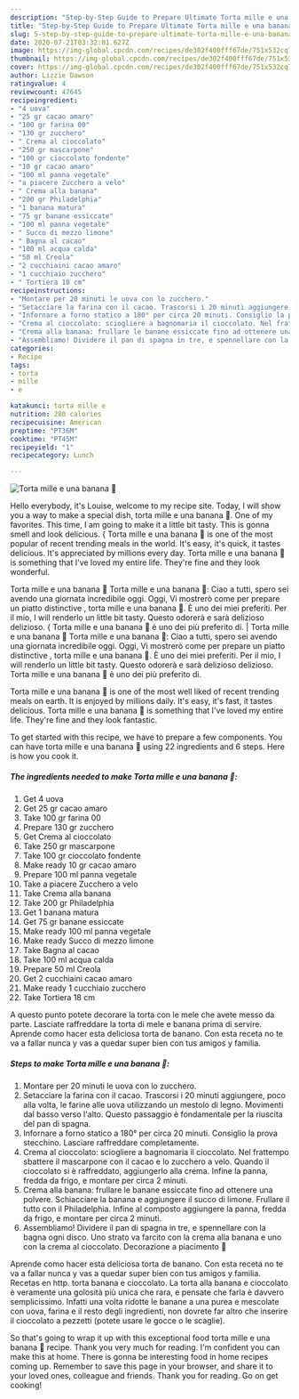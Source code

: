 ```yaml
---
description: "Step-by-Step Guide to Prepare Ultimate Torta mille e una banana 🍌"
title: "Step-by-Step Guide to Prepare Ultimate Torta mille e una banana 🍌"
slug: 5-step-by-step-guide-to-prepare-ultimate-torta-mille-e-una-banana
date: 2020-07-21T03:32:01.627Z
image: https://img-global.cpcdn.com/recipes/de302f400fff67de/751x532cq70/torta-mille-e-una-banana-🍌-recipe-main-photo.jpg
thumbnail: https://img-global.cpcdn.com/recipes/de302f400fff67de/751x532cq70/torta-mille-e-una-banana-🍌-recipe-main-photo.jpg
cover: https://img-global.cpcdn.com/recipes/de302f400fff67de/751x532cq70/torta-mille-e-una-banana-🍌-recipe-main-photo.jpg
author: Lizzie Dawson
ratingvalue: 4
reviewcount: 47645
recipeingredient:
- "4 uova"
- "25 gr cacao amaro"
- "100 gr farina 00"
- "130 gr zucchero"
- " Crema al cioccolato"
- "250 gr mascarpone"
- "100 gr cioccolato fondente"
- "10 gr cacao amaro"
- "100 ml panna vegetale"
- "a piacere Zucchero a velo"
- " Crema alla banana"
- "200 gr Philadelphia"
- "1 banana matura"
- "75 gr banane essiccate"
- "100 ml panna vegetale"
- " Succo di mezzo limone"
- " Bagna al cacao"
- "100 ml acqua calda"
- "50 ml Creola"
- "2 cucchiaini cacao amaro"
- "1 cucchiaio zucchero"
- " Tortiera 18 cm"
recipeinstructions:
- "Montare per 20 minuti le uova con lo zucchero."
- "Setacciare la farina con il cacao. Trascorsi i 20 minuti aggiungere, poco alla volta, le farine alle uova utilizzando un mestolo di legno. Movimenti dal basso verso l&#39;alto. Questo passaggio è fondamentale per la riuscita del pan di spagna."
- "Infornare a forno statico a 180° per circa 20 minuti. Consiglio la prova stecchino. Lasciare raffreddare completamente."
- "Crema al cioccolato: sciogliere a bagnomaria il cioccolato. Nel frattempo sbattere il mascarpone con il cacao e lo zucchero a velo. Quando il cioccolato si è raffreddato, aggiungerlo alla crema. Infine la panna, fredda da frigo, e montare per circa 2 minuti."
- "Crema alla banana: frullare le banane essiccate fino ad ottenere una polvere. Schiacciare la banana e aggiungere il succo di limone. Frullare il tutto con il Philadelphia. Infine al composto aggiungere la panna, fredda da frigo, e montare per circa 2 minuti."
- "Assembliamo! Dividere il pan di spagna in tre, e spennellare con la bagna ogni disco. Uno strato va farcito con la crema alla banana e uno con la crema al cioccolato. Decorazione a piacimento 🥰"
categories:
- Recipe
tags:
- torta
- mille
- e

katakunci: torta mille e 
nutrition: 280 calories
recipecuisine: American
preptime: "PT36M"
cooktime: "PT45M"
recipeyield: "1"
recipecategory: Lunch

---
```



![Torta mille e una banana 🍌](https://img-global.cpcdn.com/recipes/de302f400fff67de/751x532cq70/torta-mille-e-una-banana-🍌-recipe-main-photo.jpg)

Hello everybody, it's Louise, welcome to my recipe site. Today, I will show you a way to make a special dish, torta mille e una banana 🍌. One of my favorites. This time, I am going to make it a little bit tasty. This is gonna smell and look delicious.
{
Torta mille e una banana 🍌 is one of the most popular of recent trending meals in the world. It's easy, it's quick, it tastes delicious. It's appreciated by millions every day. Torta mille e una banana 🍌 is something that I've loved my entire life. They're fine and they look wonderful.

Torta mille e una banana 🍌 Torta mille e una banana 🍌: Ciao a tutti, spero sei avendo una giornata incredibile oggi. Oggi, Vi mostrerò come per prepare un piatto distinctive , torta mille e una banana 🍌. È uno dei miei preferiti. Per il mio, I will renderlo un little bit tasty. Questo odorerà e sarà delizioso delizioso. { Torta mille e una banana 🍌 è uno dei più preferito di.
|
Torta mille e una banana 🍌 Torta mille e una banana 🍌: Ciao a tutti, spero sei avendo una giornata incredibile oggi. Oggi, Vi mostrerò come per prepare un piatto distinctive , torta mille e una banana 🍌. È uno dei miei preferiti. Per il mio, I will renderlo un little bit tasty. Questo odorerà e sarà delizioso delizioso.  Torta mille e una banana 🍌 è uno dei più preferito di.

Torta mille e una banana 🍌 is one of the most well liked of recent trending meals on earth. It is enjoyed by millions daily. It's easy, it's fast, it tastes delicious. Torta mille e una banana 🍌 is something that I've loved my entire life. They're fine and they look fantastic.


To get started with this recipe, we have to prepare a few components. You can have torta mille e una banana 🍌 using 22 ingredients and 6 steps. Here is how you cook it.

<!--inarticleads1-->

##### The ingredients needed to make Torta mille e una banana 🍌:

1. Get 4 uova
1. Get 25 gr cacao amaro
1. Take 100 gr farina 00
1. Prepare 130 gr zucchero
1. Get  Crema al cioccolato
1. Take 250 gr mascarpone
1. Take 100 gr cioccolato fondente
1. Make ready 10 gr cacao amaro
1. Prepare 100 ml panna vegetale
1. Take a piacere Zucchero a velo
1. Take  Crema alla banana
1. Take 200 gr Philadelphia
1. Get 1 banana matura
1. Get 75 gr banane essiccate
1. Make ready 100 ml panna vegetale
1. Make ready  Succo di mezzo limone
1. Take  Bagna al cacao
1. Take 100 ml acqua calda
1. Prepare 50 ml Creola
1. Get 2 cucchiaini cacao amaro
1. Make ready 1 cucchiaio zucchero
1. Take  Tortiera 18 cm


A questo punto potete decorare la torta con le mele che avete messo da parte. Lasciate raffreddare la torta di mele e banana prima di servire. Aprende como hacer esta deliciosa torta de banano. Con esta receta no te va a fallar nunca y vas a quedar super bien con tus amigos y familia. 

<!--inarticleads2-->

##### Steps to make Torta mille e una banana 🍌:

1. Montare per 20 minuti le uova con lo zucchero.
1. Setacciare la farina con il cacao. Trascorsi i 20 minuti aggiungere, poco alla volta, le farine alle uova utilizzando un mestolo di legno. Movimenti dal basso verso l&#39;alto. Questo passaggio è fondamentale per la riuscita del pan di spagna.
1. Infornare a forno statico a 180° per circa 20 minuti. Consiglio la prova stecchino. Lasciare raffreddare completamente.
1. Crema al cioccolato: sciogliere a bagnomaria il cioccolato. Nel frattempo sbattere il mascarpone con il cacao e lo zucchero a velo. Quando il cioccolato si è raffreddato, aggiungerlo alla crema. Infine la panna, fredda da frigo, e montare per circa 2 minuti.
1. Crema alla banana: frullare le banane essiccate fino ad ottenere una polvere. Schiacciare la banana e aggiungere il succo di limone. Frullare il tutto con il Philadelphia. Infine al composto aggiungere la panna, fredda da frigo, e montare per circa 2 minuti.
1. Assembliamo! Dividere il pan di spagna in tre, e spennellare con la bagna ogni disco. Uno strato va farcito con la crema alla banana e uno con la crema al cioccolato. Decorazione a piacimento 🥰


Aprende como hacer esta deliciosa torta de banano. Con esta receta no te va a fallar nunca y vas a quedar super bien con tus amigos y familia. Recetas en http. torta banana e cioccolato. La torta alla banana e cioccolato è veramente una golosità più unica che rara, e pensate che farla è davvero semplicissimo. Infatti una volta ridotte le banane a una purea e mescolate con uova, farina e il resto degli ingredienti, non dovrete far altro che inserire il cioccolato a pezzetti (potete usare le gocce o le scaglie). 

So that's going to wrap it up with this exceptional food torta mille e una banana 🍌 recipe. Thank you very much for reading. I'm confident you can make this at home. There is gonna be interesting food in home recipes coming up. Remember to save this page in your browser, and share it to your loved ones, colleague and friends. Thank you for reading. Go on get cooking!
